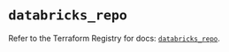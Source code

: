 # `databricks_repo`

Refer to the Terraform Registry for docs: [`databricks_repo`](https://registry.terraform.io/providers/databricks/databricks/1.84.0/docs/resources/repo).

